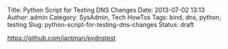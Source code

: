 Title: Python Script for Testing DNS Changes
Date: 2013-07-02 13:13
Author: admin
Category: SysAdmin, Tech HowTos
Tags: bind, dns, python, testing
Slug: python-script-for-testing-dns-changes
Status: draft

https://github.com/jantman/pydnstest
